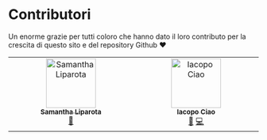 # Contributori

Un enorme grazie per tutti coloro che hanno dato il loro contributo per la crescita di questo sito e del repository Github ❤️

<!-- ALL-CONTRIBUTORS-LIST:START - Do not remove or modify this section -->
<!-- prettier-ignore-start -->
<!-- markdownlint-disable -->
<table>
  <tbody>
    <tr>
      <td align="center" valign="top" width="14.28%"><a href="https://www.behance.net/sliparota"><img src="https://avatars.githubusercontent.com/u/113120713?v=4?s=100" width="100px;" alt="Samantha Liparota"/><br /><sub><b>Samantha Liparota</b></sub></a><br /><a href="#design-samlipa" title="Design">🎨</a></td>
      <td align="center" valign="top" width="14.28%"><a href="https://www.iacopociao.com"><img src="https://avatars.githubusercontent.com/u/6616184?v=4?s=100" width="100px;" alt="Iacopo Ciao"/><br /><sub><b>Iacopo Ciao</b></sub></a><br /><a href="#review-KernelPanic92" title="Reviewed Pull Requests">👀</a> <a href="#code-KernelPanic92" title="Code">💻</a></td>
    </tr>
  </tbody>
</table>

<!-- markdownlint-restore -->
<!-- prettier-ignore-end -->

<!-- ALL-CONTRIBUTORS-LIST:END -->